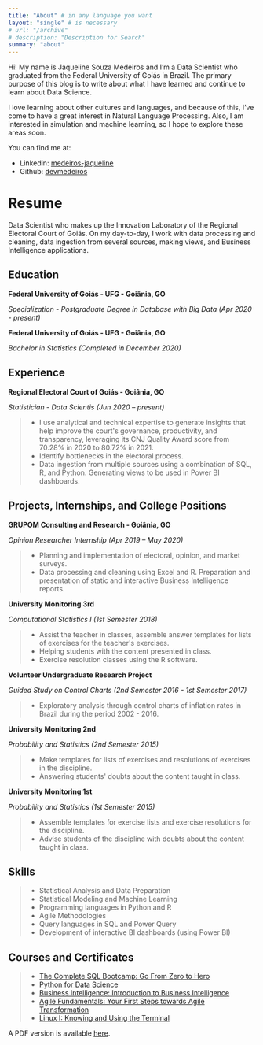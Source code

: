 ```yaml
---
title: "About" # in any language you want
layout: "single" # is necessary
# url: "/archive"
# description: "Description for Search"
summary: "about"
---
```


Hi! My name is Jaqueline Souza Medeiros and I’m a Data Scientist who graduated from the Federal University of Goiás in Brazil. The primary purpose of this blog is to write about what I have learned and continue to learn about Data Science.

I love learning about other cultures and languages, and because of this, I’ve come to have a great interest in Natural Language Processing. Also, I am interested in simulation and machine learning, so I hope to explore these areas soon.

You can find me at:

- Linkedin: [medeiros-jaqueline](https://www.linkedin.com/in/medeiros-jaqueline/)
- Github: [devmedeiros](https://github.com/devmedeiros)

# Resume

Data Scientist who makes up the Innovation Laboratory of the Regional Electoral Court of Goiás. On my day-to-day, I work with data processing and cleaning, data ingestion from several sources, making views, and Business Intelligence applications.

## Education

**Federal University of Goiás - UFG - Goiânia, GO**

_Specialization - Postgraduate Degree in Database with Big Data (Apr 2020 - present)_

**Federal University of Goiás - UFG - Goiânia, GO**

_Bachelor in Statistics (Completed in December 2020)_

## Experience

**Regional Electoral Court of Goiás - Goiânia, GO**

_Statistician - Data Scientis (Jun 2020 – present)_
> - I use analytical and technical expertise to generate insights that help improve the court's governance, productivity, and transparency, leveraging its CNJ Quality Award score from 70.28% in 2020 to 80.72% in 2021.
> - Identify bottlenecks in the electoral process.
> - Data ingestion from multiple sources using a combination of SQL, R, and Python. Generating views to be used in Power BI dashboards.

## Projects, Internships, and College Positions

**GRUPOM Consulting and Research - Goiânia, GO**

_Opinion Researcher Internship (Apr 2019 – May 2020)_
> - Planning and implementation of electoral, opinion, and market surveys.
> - Data processing and cleaning using Excel and R. Preparation and presentation of static and interactive Business Intelligence reports.

**University Monitoring 3rd**

_Computational Statistics I (1st Semester 2018)_
> - Assist the teacher in classes, assemble answer templates for lists of exercises for the teacher's exercises.
> - Helping students with the content presented in class.
> - Exercise resolution classes using the R software.

**Volunteer Undergraduate Research Project**

_Guided Study on Control Charts (2nd Semester 2016 - 1st Semester 2017)_
> - Exploratory analysis through control charts of inflation rates in Brazil during the period 2002 - 2016.

**University Monitoring 2nd**

_Probability and Statistics (2nd Semester 2015)_
> - Make templates for lists of exercises and resolutions of exercises in the discipline.
> - Answering students' doubts about the content taught in class.

**University Monitoring 1st**

_Probability and Statistics (1st Semester 2015)_
> - Assemble templates for exercise lists and exercise resolutions for the discipline.
> - Advise students of the discipline with doubts about the content taught in class.

## Skills
> - Statistical Analysis and Data Preparation
> - Statistical Modeling and Machine Learning
> - Programming languages in Python and R
> - Agile Methodologies
> - Query languages in SQL and Power Query
> - Development of interactive BI dashboards (using Power BI)

## Courses and Certificates
> - [The Complete SQL Bootcamp: Go From Zero to Hero](https://www.udemy.com/certificate/UC-4687b25b-9f67-4c2a-bf62-994f532d9432/)
> - [Python for Data Science](https://cursos.alura.com.br/degree/certificate/ae48ffb3-ca83-4a24-a769-e2ae7d4e62cc)
> - [Business Intelligence: Introduction to Business Intelligence](https://cursos.alura.com.br/certificate/5aa9716d-bda8-48a1-a3de-67116c697182)
> - [Agile Fundamentals: Your First Steps towards Agile Transformation](https://cursos.alura.com.br/certificate/02349883-f07c-4ef3-9b63-e47de2c769bc)
> - [Linux I: Knowing and Using the Terminal](https://cursos.alura.com.br/certificate/f99d37f2-7aa9-4720-90d1-ca28c575ff4e)

A PDF version is available [here](https://drive.google.com/file/d/12u5uOHsh0pKxZhiie-TJp_2cs4H42hbO/view?usp=sharing).
